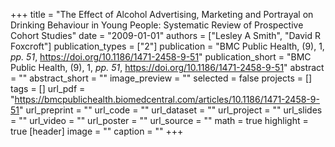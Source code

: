 +++
title = "The Effect of Alcohol Advertising, Marketing and Portrayal on Drinking Behaviour in Young People: Systematic Review of Prospective Cohort Studies"
date = "2009-01-01"
authors = ["Lesley A Smith", "David R Foxcroft"]
publication_types = ["2"]
publication = "BMC Public Health, (9), 1, _pp. 51_, https://doi.org/10.1186/1471-2458-9-51"
publication_short = "BMC Public Health, (9), 1, _pp. 51_, https://doi.org/10.1186/1471-2458-9-51"
abstract = ""
abstract_short = ""
image_preview = ""
selected = false
projects = []
tags = []
url_pdf = "https://bmcpublichealth.biomedcentral.com/articles/10.1186/1471-2458-9-51"
url_preprint = ""
url_code = ""
url_dataset = ""
url_project = ""
url_slides = ""
url_video = ""
url_poster = ""
url_source = ""
math = true
highlight = true
[header]
image = ""
caption = ""
+++
